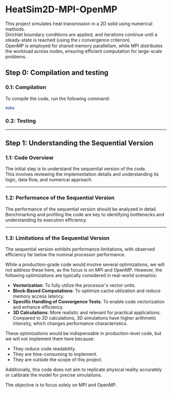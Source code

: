 # HeatSim2D-MPI-OpenMP

This project simulates heat transmission in a 2D solid using numerical methods.  
Dirichlet boundary conditions are applied, and iterations continue until a steady-state is reached (using the 𝜖 convergence criterion).  
OpenMP is employed for shared memory parallelism, while MPI distributes the workload across nodes, ensuring efficient computation for large-scale problems.

## Step 0: Compilation and testing

### 0.1: Compilation

To compile the code, run the following command:

```bash
make
```

### 0.2: Testing

---

## Step 1: Understanding the Sequential Version

### 1.1: Code Overview

The initial step is to understand the sequential version of the code.  
This involves reviewing the implementation details and understanding its logic, data flow, and numerical approach.

---

### 1.2: Performance of the Sequential Version

The performance of the sequential version should be analyzed in detail.  
Benchmarking and profiling the code are key to identifying bottlenecks and understanding its execution efficiency.

---

### 1.3: Limitations of the Sequential Version

The sequential version exhibits performance limitations, with observed efficiency far below the nominal processor performance.

While a production-grade code would involve several optimizations, we will not address these here, as the focus is on MPI and OpenMP. However, the following optimizations are typically considered in real-world scenarios:

- **Vectorization**: To fully utilize the processor's vector units.
- **Block-Based Computations**: To optimize cache utilization and reduce memory access latency.
- **Specific Handling of Convergence Tests**: To enable code vectorization and enhance efficiency.
- **3D Calculations**: More realistic and relevant for practical applications. Compared to 2D calculations, 3D simulations have higher arithmetic intensity, which changes performance characteristics.

These optimizations would be indispensable in production-level code, but we will not implement them here because:

- They reduce code readability.
- They are time-consuming to implement.
- They are outside the scope of this project.

Additionally, this code does not aim to replicate physical reality accurately or calibrate the model for precise simulations.

The objective is to focus solely on MPI and OpenMP.
